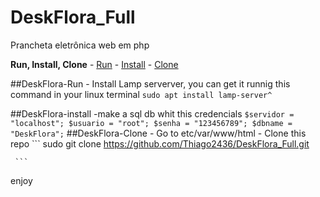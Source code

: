 # DeskFlora_Full
Prancheta eletrônica web em php

<!-- markdown-toc start - Don't edit this section. Run M-x markdown-toc-refresh-toc -->
**Run, Install, Clone**
    - [Run](#DeskFlora-Run)
	   - [Install](#DeskFlora-install)
    		    - [Clone](#DeskFlora-Clone)
    
<!-- markdown-toc end -->

##DeskFlora-Run
    - Install Lamp serverver, you can get it runnig this command in your linux terminal
        ```
        sudo apt install lamp-server^
        ```

##DeskFlora-install
    -make a sql db whit this credencials 
    ```
     $servidor = "localhost";
	$usuario = "root";
	$senha = "123456789";
	$dbname = "DeskFlora";
    ```
##DeskFlora-Clone
    - Go to etc/var/www/html
    - Clone this repo 
     ```
     sudo git clone https://github.com/Thiago2436/DeskFlora_Full.git

     ```

enjoy      
